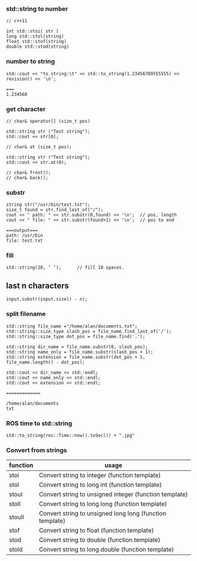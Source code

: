 ### std::string to number

```
// c++11

int std::stoi( str )
long std::stol(string)
float std::stof(string)
double std::stod(string)
```

### number to string

```
std::cout << "to_string:\t" << std::to_string(1.23456789555555) << revision() << '\n';

===
1.234568
```

### get character

```
// char& operator[] (size_t pos)

std::string str ("Test string");
std::cout << str[0];

// char& at (size_t pos);

std::string str ("Test string");
std::cout << str.at(0);

// char& front();
// char& back();
```

### substr

```
string str("/usr/bin/test.txt");
size_t found = str.find_last_of("/");
cout << " path: " << str.substr(0,found) << '\n';  // pos, length 
cout << " file: " << str.substr(found+1) << '\n';  // pos to end

===output===
path: /usr/bin
file: test.txt
```

### fill

```
std::string(10, ‘ ‘);      // fill 10 spaces.
```

## last n characters
```
input.substr(input.size() - n);
```

### split filename

```
std::string file_name ="/home/alan/documents.txt";
std::string::size_type slash_pos = file_name.find_last_of('/');
std::string::size_type dot_pos = file_name.find('.');

std::string dir_name = file_name.substr(0, slash_pos);
std::string name_only = file_name.substr(slash_pos + 1);
std::string extension = file_name.substr(dot_pos + 1, file_name.length() - dot_pos);
    
std::cout << dir_name << std::endl;
std::cout << name_only << std::endl;
std::cout << extension << std::endl;

=============

/home/alan/documents
txt
```

### ROS time to std::string

```
std::to_string(ros::Time::now().toSec()) + ".jpg"
```

### Convert from strings

| function | usage |
| ------------- | --------------------------------------- |
| stoi	| Convert string to integer (function template) | 
| stol	| Convert string to long int (function template) | 
| stoul	| Convert string to unsigned integer (function template) | 
| stoll	| Convert string to long long (function template) | 
| stoull	| Convert string to unsigned long long (function template) | 
| stof	| Convert string to float (function template) | 
| stod	| Convert string to double (function template) | 
| stold	| Convert string to long double (function template) | 





